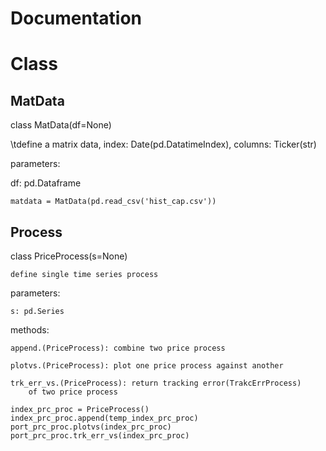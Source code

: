 # Documentation

# Class
## MatData
class MatData(df=None)
    
\tdefine a matrix data, index: Date(pd.DatatimeIndex), columns: Ticker(str)

parameters:
    
df: pd.Dataframe
```
matdata = MatData(pd.read_csv('hist_cap.csv'))
```
## Process
class PriceProcess(s=None)
    
    define single time series process

parameters:
    
    s: pd.Series

methods:
    
    append.(PriceProcess): combine two price process
    
    plotvs.(PriceProcess): plot one price process against another
    
    trk_err_vs.(PriceProcess): return tracking error(TrakcErrProcess) 
        of two price process

```
index_prc_proc = PriceProcess()
index_prc_proc.append(temp_index_prc_proc)
port_prc_proc.plotvs(index_prc_proc)
port_prc_proc.trk_err_vs(index_prc_proc)
```

